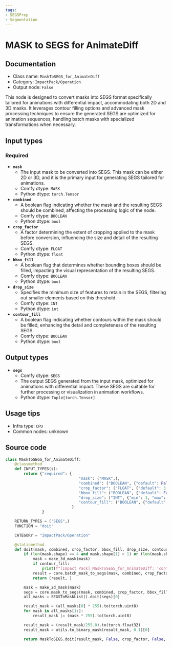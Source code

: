 ```yaml
---
tags:
- SEGSPrep
- Segmentation
---
```


# MASK to SEGS for AnimateDiff
## Documentation
- Class name: `MaskToSEGS_for_AnimateDiff`
- Category: `ImpactPack/Operation`
- Output node: `False`

This node is designed to convert masks into SEGS format specifically tailored for animations with differential impact, accommodating both 2D and 3D masks. It leverages contour filling options and advanced mask processing techniques to ensure the generated SEGS are optimized for animation sequences, handling batch masks with specialized transformations when necessary.
## Input types
### Required
- **`mask`**
    - The input mask to be converted into SEGS. This mask can be either 2D or 3D, and it is the primary input for generating SEGS tailored for animations.
    - Comfy dtype: `MASK`
    - Python dtype: `torch.Tensor`
- **`combined`**
    - A boolean flag indicating whether the mask and the resulting SEGS should be combined, affecting the processing logic of the node.
    - Comfy dtype: `BOOLEAN`
    - Python dtype: `bool`
- **`crop_factor`**
    - A factor determining the extent of cropping applied to the mask before conversion, influencing the size and detail of the resulting SEGS.
    - Comfy dtype: `FLOAT`
    - Python dtype: `float`
- **`bbox_fill`**
    - A boolean flag that determines whether bounding boxes should be filled, impacting the visual representation of the resulting SEGS.
    - Comfy dtype: `BOOLEAN`
    - Python dtype: `bool`
- **`drop_size`**
    - Specifies the minimum size of features to retain in the SEGS, filtering out smaller elements based on this threshold.
    - Comfy dtype: `INT`
    - Python dtype: `int`
- **`contour_fill`**
    - A boolean flag indicating whether contours within the mask should be filled, enhancing the detail and completeness of the resulting SEGS.
    - Comfy dtype: `BOOLEAN`
    - Python dtype: `bool`
## Output types
- **`segs`**
    - Comfy dtype: `SEGS`
    - The output SEGS generated from the input mask, optimized for animations with differential impact. These SEGS are suitable for further processing or visualization in animation workflows.
    - Python dtype: `Tuple[torch.Tensor]`
## Usage tips
- Infra type: `CPU`
- Common nodes: unknown


## Source code
```python
class MaskToSEGS_for_AnimateDiff:
    @classmethod
    def INPUT_TYPES(s):
        return {"required": {
                                "mask": ("MASK",),
                                "combined": ("BOOLEAN", {"default": False, "label_on": "True", "label_off": "False"}),
                                "crop_factor": ("FLOAT", {"default": 3.0, "min": 1.0, "max": 100, "step": 0.1}),
                                "bbox_fill": ("BOOLEAN", {"default": False, "label_on": "enabled", "label_off": "disabled"}),
                                "drop_size": ("INT", {"min": 1, "max": MAX_RESOLUTION, "step": 1, "default": 10}),
                                "contour_fill": ("BOOLEAN", {"default": False, "label_on": "enabled", "label_off": "disabled"}),
                             }
                }

    RETURN_TYPES = ("SEGS",)
    FUNCTION = "doit"

    CATEGORY = "ImpactPack/Operation"

    @staticmethod
    def doit(mask, combined, crop_factor, bbox_fill, drop_size, contour_fill=False):
        if (len(mask.shape) == 4 and mask.shape[1] > 1) or (len(mask.shape) == 3 and mask.shape[0] > 1):
            mask = make_3d_mask(mask)
            if contour_fill:
                print(f"[Impact Pack] MaskToSEGS_for_AnimateDiff: 'contour_fill' is ignored because batch mask 'contour_fill' is not supported.")
            result = core.batch_mask_to_segs(mask, combined, crop_factor, bbox_fill, drop_size)
            return (result, )

        mask = make_2d_mask(mask)
        segs = core.mask_to_segs(mask, combined, crop_factor, bbox_fill, drop_size, is_contour=contour_fill)
        all_masks = SEGSToMaskList().doit(segs)[0]

        result_mask = (all_masks[0] * 255).to(torch.uint8)
        for mask in all_masks[1:]:
            result_mask |= (mask * 255).to(torch.uint8)

        result_mask = (result_mask/255.0).to(torch.float32)
        result_mask = utils.to_binary_mask(result_mask, 0.1)[0]

        return MaskToSEGS.doit(result_mask, False, crop_factor, False, drop_size, contour_fill)

```
